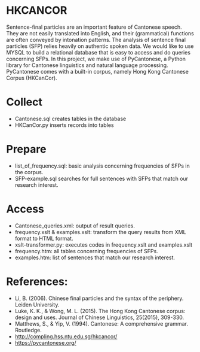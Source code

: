 # HKCANCOR
Sentence-final particles are an important feature of Cantonese speech. They are not easily translated into English, and their (grammatical) functions are often conveyed by intonation patterns. The analysis of sentence final particles (SFP) relies heavily on authentic spoken data. We would like to use MYSQL to build a relational database that is easy to access and do queries concerning SFPs. 
In this project, we make use of PyCantonese, a Python library for Cantonese linguistics and natural language processing. PyCantonese comes with a built-in corpus, namely Hong Kong Cantonese Corpus (HKCanCor).
# Collect
* Cantonese.sql creates tables in the database
* HKCanCor.py inserts records into tables
# Prepare
* list_of_frequency.sql: basic analysis concerning frequencies of SFPs in the corpus.
* SFP-example.sql searches for full sentences with SFPs that match our research interest. 
# Access
* Cantonese_queries.xml: output of result queries.
* frequency.xslt & examples.xslt: transform the query results from XML format to HTML format.
* xslt-transformer.py: executes codes in frequency.xslt and examples.xslt
* frequency.htm: all tables concerning frequencies of SFPs.
* examples.htm: list of sentences that match our research interest.
# References:
* Li, B. (2006). Chinese final particles and the syntax of the periphery. Leiden University.
* Luke, K. K., & Wong, M. L. (2015). The Hong Kong Cantonese corpus: design and uses. Journal of Chinese Linguistics, 25(2015), 309-330.
* Matthews, S., & Yip, V. (1994). Cantonese: A comprehensive grammar. Routledge.
* http://compling.hss.ntu.edu.sg/hkcancor/
* https://pycantonese.org/
